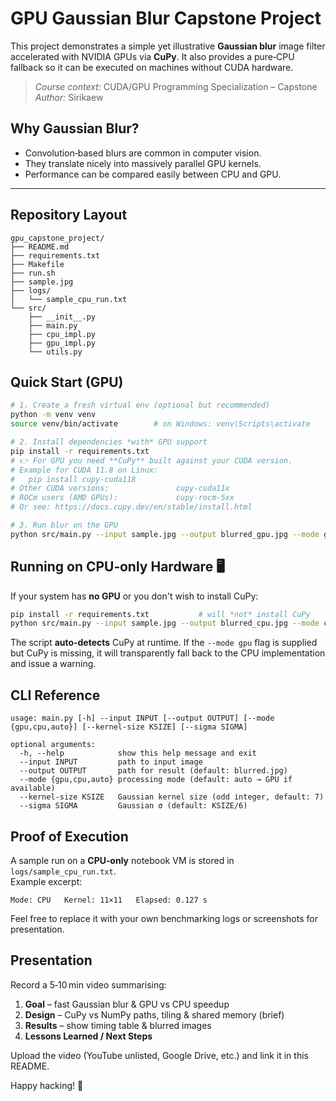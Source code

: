 # GPU Gaussian Blur Capstone Project

This project demonstrates a simple yet illustrative **Gaussian blur** image filter accelerated with NVIDIA GPUs via **CuPy**.
It also provides a pure‑CPU fallback so it can be executed on machines without CUDA hardware.

> *Course context:* CUDA/GPU Programming Specialization – Capstone  
> *Author:* Sirikaew 

## Why Gaussian Blur?
* Convolution‑based blurs are common in computer vision.  
* They translate nicely into massively parallel GPU kernels.  
* Performance can be compared easily between CPU and GPU.

---

## Repository Layout
```
gpu_capstone_project/
├── README.md
├── requirements.txt
├── Makefile
├── run.sh
├── sample.jpg
├── logs/
│   └── sample_cpu_run.txt
└── src/
    ├── __init__.py
    ├── main.py
    ├── cpu_impl.py
    ├── gpu_impl.py
    └── utils.py
```

## Quick Start (GPU)

```bash
# 1. Create a fresh virtual env (optional but recommended)
python -m venv venv
source venv/bin/activate        # on Windows: venv\Scripts\activate

# 2. Install dependencies *with* GPU support
pip install -r requirements.txt
# 👉 For GPU you need **CuPy** built against your CUDA version.
# Example for CUDA 11.8 on Linux:
#   pip install cupy-cuda118
# Other CUDA versions:               cupy-cuda11x
# ROCm users (AMD GPUs):             cupy-rocm-5xx
# Or see: https://docs.cupy.dev/en/stable/install.html

# 3. Run blur on the GPU
python src/main.py --input sample.jpg --output blurred_gpu.jpg --mode gpu --kernel-size 11
```

## Running on **CPU‑only** Hardware 🖥️

If your system has **no GPU** or you don't wish to install CuPy:

```bash
pip install -r requirements.txt           # will *not* install CuPy
python src/main.py --input sample.jpg --output blurred_cpu.jpg --mode cpu --kernel-size 11
```

The script **auto‑detects** CuPy at runtime. If the `--mode gpu` flag is supplied but CuPy is missing, it will transparently fall back to the CPU implementation and issue a warning.

## CLI Reference

```
usage: main.py [-h] --input INPUT [--output OUTPUT] [--mode {gpu,cpu,auto}] [--kernel-size KSIZE] [--sigma SIGMA]

optional arguments:
  -h, --help            show this help message and exit
  --input INPUT         path to input image
  --output OUTPUT       path for result (default: blurred.jpg)
  --mode {gpu,cpu,auto} processing mode (default: auto → GPU if available)
  --kernel-size KSIZE   Gaussian kernel size (odd integer, default: 7)
  --sigma SIGMA         Gaussian σ (default: KSIZE/6)
```

## Proof of Execution

A sample run on a **CPU‑only** notebook VM is stored in `logs/sample_cpu_run.txt`.  
Example excerpt:

```
Mode: CPU   Kernel: 11×11   Elapsed: 0.127 s
```

Feel free to replace it with your own benchmarking logs or screenshots for presentation.

## Presentation

Record a 5‑10 min video summarising:

1. **Goal** – fast Gaussian blur & GPU vs CPU speedup  
2. **Design** – CuPy vs NumPy paths, tiling & shared memory (brief)  
3. **Results** – show timing table & blurred images  
4. **Lessons Learned / Next Steps**

Upload the video (YouTube unlisted, Google Drive, etc.) and link it in this README.

Happy hacking! 🎉
